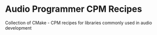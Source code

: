 # Audio Programmer CPM Recipes

Collection of CMake - CPM recipes for libraries commonly used in audio development
